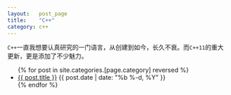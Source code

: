 ```yaml
---
layout:   post_page
title:    "C++"
category: c++
---
```


`C++`一直我想要认真研究的一门语言，从创建到如今，长久不衰。而`C++11`的重大更新，更是添加了不少魅力。

<ul class="posts">
{% for post in site.categories.[page.category] reversed %}
      <li>
        <a class="post-link" href="{{ post.url | prepend: site.baseurl }}">{{ post.title }}</a>
        <span class="post-date">{{ post.date | date: "%b %-d, %Y" }}</span>
      </li>
{% endfor %}
</ul>
